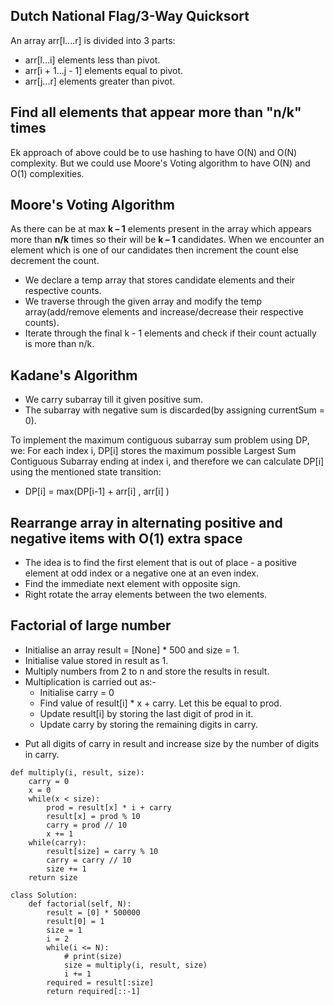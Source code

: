## Dutch National Flag/3-Way Quicksort
An array arr[l....r] is divided into 3 parts:
* arr[l...i] elements less than pivot. 
* arr[i + 1...j - 1] elements equal to pivot. 
* arr[j...r] elements greater than pivot.

## Find all elements that appear more than "n/k" times
Ek approach of above could be to use hashing to have O(N) and O(N)  complexity. But we could use Moore's Voting algorithm to have O(N) and O(1) complexities. 

## Moore's Voting Algorithm
As there can be at max **k – 1** elements present in the array which appears more than **n/k** times so their will be **k – 1** candidates. When we encounter an element which is one of our candidates then increment the count else decrement the count.
* We declare a temp array that stores candidate elements and their respective counts. 
* We traverse through the given array and modify the temp array(add/remove elements and increase/decrease their respective counts).
* Iterate through the final k - 1 elements and check if their count actually is more than n/k.

## Kadane's Algorithm
* We carry subarray till it given positive sum. 
* The subarray with negative sum is discarded(by assigning currentSum = 0).

To implement the maximum contiguous subarray sum problem using DP, we:
For each index i, DP[i] stores the maximum possible Largest Sum Contiguous Subarray ending at index i, and therefore we can calculate DP[i] using the mentioned state transition:
- DP[i] = max(DP[i-1] + arr[i] , arr[i] )

## Rearrange array in alternating positive and negative items with O(1) extra space 
* The idea is to find the first element that is out of place - a positive element at odd index or a negative one at an even index. 
* Find the immediate next element with opposite sign. 
* Right rotate the array elements between the two elements. 

## Factorial of large number 
* Initialise an array result = [None] * 500 and size = 1.
* Initialise value stored in result as 1. 
* Multiply numbers from 2 to n and store the results in result. 
* Multiplication is carried out as:- 
	- Initialise carry =  0 
	- Find value of result[i] * x + carry. Let this be equal to prod. 
	- Update result[i] by storing the last digit of prod in it. 
	- Update carry by storing the remaining digits in carry. 
- Put all digits of carry in result and increase size by the number of digits in carry. 

```
def multiply(i, result, size):
    carry = 0
    x = 0
    while(x < size):
        prod = result[x] * i + carry
        result[x] = prod % 10
        carry = prod // 10
        x += 1
    while(carry):
        result[size] = carry % 10
        carry = carry // 10 
        size += 1
    return size
    
class Solution:
    def factorial(self, N):
        result = [0] * 500000
        result[0] = 1
        size = 1
        i = 2
        while(i <= N):
            # print(size)
            size = multiply(i, result, size)
            i += 1
        required = result[:size]
        return required[::-1]
```

